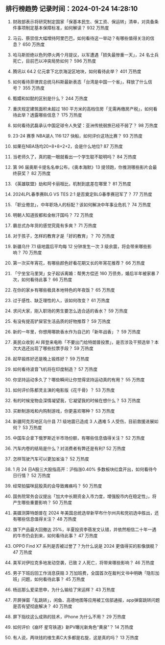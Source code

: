 
## 排行榜趋势 记录时间：2024-01-24 14:28:10
  
  1. 财政部表示将研究制定国家「保基本民生、保工资、保运转」清单，对具备条件事项制定基本保障标准，如何解读？ 932 万热度
    
  2. 马云、蔡崇信大幅增持阿里巴巴，如何看待这一举动？有哪些值得关注的信息？ 650 万热度
    
  3. 哈马斯拒绝以色列停火两个月提议，以军遭遇「损失最惨重一天」，24 名士兵死亡，目前巴以冲突局势如何？ 596 万热度
    
  4. 腾讯以 64.2 亿元拿下北京海淀区地块，如何看待此举？ 401 万热度
    
  5. 如何看待菲律宾总统马科斯最新表态「台湾是中国一个省」，释放了什么信号？ 355 万热度
    
  6. 甄嬛和如懿的区别是什么？ 244 万热度
    
  7. 重庆规定建筑面积未超过 180 平方米的高档住房「无需再缴房产税」，如何看待此举？透露哪些信息？ 175 万热度
    
  8. 如何看待武磊承认中国足球令人失望：亚洲传统弱旅已经不弱了？ 98 万热度
    
  9. 23-24 赛季 NBA湖人 116:127 快船，如何评价这场比赛？ 93 万热度
    
  10. 如果在NBA场均20+8+8+2+2，会是什么地位? 87 万热度
    
  11. 当老师久了，真的能一眼就看出一个学生聪不聪明吗？ 84 万热度
    
  12. 第 96 届奥斯卡提名名单公布，《奥本海默》13 提领跑，你推测哪些影片会最终获奖？ 82 万热度
    
  13. 《英雄联盟》劫和阿卡丽相比，机制到底差在哪里？ 81 万热度
    
  14. 2024LPL春季赛BLG VS TES 2:1 是否奠定BLG春季赛冠军了？ 77 万热度
    
  15. 「职业倦怠」，中年职场人的标配？该如何解决中年事业危机？ 74 万热度
    
  16. 明朝人知道拔都和金帐汗国吗？ 72 万热度
    
  17. 霸总式办年货的感觉究竟有多爽？ 71 万热度
    
  18. 对于孩子，怎样的教育才是「好的教育」？ 70 万热度
    
  19. 新疆乌什 7.1 级地震后平均每 12 分钟发生一次 3 级余震，将会带来哪些影响？ 70 万热度
    
  20. 第一次买年宵花，有哪些颜色好看花期又长的年宵花推荐？ 66 万热度
    
  21. 「宁坐宝马里哭」女子起诉离婚：帮男方偿还 160 万债务，婚后半年被家暴 7 次，如何看待此事？ 66 万热度
    
  22. 在你的家乡有哪些极具本地特色的年夜饭？ 65 万热度
    
  23. 过于感性、缺乏理性的人，该如何改变？ 61 万热度
    
  24. 求问大家，刚入职场的男生要怎么选合适的香水？ 59 万热度
    
  25. 有没有提高铲屎官生活品质的好物推荐？ 59 万热度
    
  26. 新的一年里，你想用哪款香水作为自己的「新年战香」？ 59 万热度
    
  27. 美民众收到 AI 拜登来电称「不要出门给特朗普投票」，是否涉及干预选举？本次大选还出现了哪些拉票手段？ 59 万热度
    
  28. 起早锻炼好还是晚上锻炼好？ 59 万热度
    
  29. 如何看待波音飞机将在印度制造？ 57 万热度
    
  30. 你坚持运动多久了？哪些瞬间让你觉得坚持运动真的有用？ 55 万热度
    
  31. 如何评价陈都灵主演的电影版《花千骨》？ 53 万热度
    
  32. 有的时候宠物会深情凝望我，它凝望我的时候在想什么？ 53 万热度
    
  33. 买断制游戏和内购制游戏，你更喜欢哪种？ 53 万热度
    
  34. 新疆阿克苏地区乌什县 7.1 级地震已造成 3 人遇难 5 人受伤，目前救援进展如何？ 53 万热度
    
  35. 中国车企拿下俄罗斯近半市场份额，有哪些信息值得关注？ 52 万热度
    
  36. 汽车内卷的结局是什么？对消费者有弊还是有利? 52 万热度
    
  37. 怎样驾驶汽车可以更加省油？ 52 万热度
    
  38. 1 月 24 日A股三大股指高开：沪指涨0.40% 多数板块红盘开出，如何看待今日行情？ 52 万热度
    
  39. 经常拍猫咪屁股真的会导致瘫痪吗？ 50 万热度
    
  40. 国务院常务会议提出「加大中长期资金入市力度，增强股市内在稳定性」，将产生哪些重要影响？ 50 万热度
    
  41. 美媒测算特朗普在 2024 年美国总统选举新罕布什尔州共和党初选中胜出，还有哪些信息值得关注？ 48 万热度
    
  42. 旗下产品最大回撤达 25%，半夏投资李蓓发文认错，并依然相信二十年一遇的牛市仍会到来，如何看待此事？ 47 万热度
    
  43. OPPO Find X7 系列是否被过誉了？为什么说是 2024 更值得买的影像旗舰？ 47 万热度
    
  44. 美军对伊拉克多地发动空袭，已致 2 人死亡，将带来哪些影响？ 46 万热度
    
  45. 男子下班后回工作消息获赔 3 万加班费，全国首次在裁判文书中明确「隐形加班」问题，如何看待此事？ 45 万热度
    
  46. 杨巡那么爱梁思申，为什么输给了宋运辉？ 43 万热度
    
  47. 开屏弹窗「乱跳转」，闲鱼、高德地图等应用被工信部通报，app弹窗跳转问题是否有望彻底解决？ 40 万热度
    
  48. 屏下指纹这么成熟的技术，iPhone 为什么不用？ 29 万热度
    
  49. 如何评价《崩坏 星穹铁道》新PV曝光新角色“黄泉”？ 14 万热度
    
  50. 有人说，两块钱的维生素C大多都是右旋，这是真的吗？ 13 万热度
    